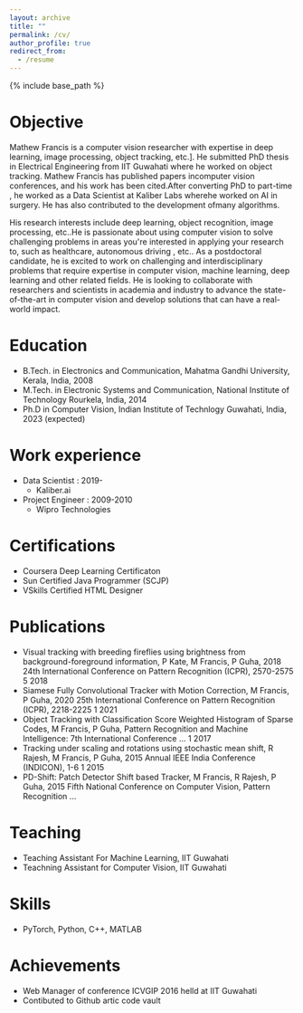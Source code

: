 ```yaml
---
layout: archive
title: ""
permalink: /cv/
author_profile: true
redirect_from:
  - /resume
---
```


{% include base_path %}

Objective
======
Mathew Francis is a computer vision researcher with expertise in deep learning, image processing, object tracking, etc.]. He submitted PhD thesis in Electrical Engineering from IIT Guwahati where he worked on object tracking. Mathew Francis has published papers incomputer vision conferences, and his work has been cited.After converting PhD to part-time , he worked as a Data Scientist at Kaliber Labs wherehe worked on AI in surgery. He has also contributed to the development ofmany algorithms.

His research interests include deep learning, object recognition, image processing, etc..He is passionate about using computer vision to solve challenging problems in areas you're interested in applying your research to, such as healthcare, autonomous driving , etc.. As a postdoctoral candidate, he is excited to work on challenging and interdisciplinary problems that require expertise in computer vision, machine learning, deep learning and other related fields. He is looking to collaborate with researchers and scientists in academia and industry to advance the state-of-the-art in computer vision and develop solutions that can have a real-world impact.

Education
======
* B.Tech. in Electronics and Communication, Mahatma Gandhi University, Kerala, India, 2008
* M.Tech. in Electronic Systems and Communication, National Institute of Technology Rourkela, India, 2014
* Ph.D in Computer Vision, Indian Institute of Technlogy Guwahati, India, 2023 (expected)

Work experience
======
* Data Scientist : 2019-
  * Kaliber.ai
* Project Engineer : 2009-2010
  * Wipro Technologies

  
Certifications
======
* Coursera Deep Learning Certificaton 
* Sun Certified Java Programmer (SCJP)
* VSkills Certified HTML Designer


Publications
======
* Visual tracking with breeding fireflies using brightness from background-foreground information, P Kate, M Francis, P Guha, 2018 24th International Conference on Pattern Recognition (ICPR), 2570-2575	5	2018
* Siamese Fully Convolutional Tracker with Motion Correction, M Francis, P Guha, 2020 25th International Conference on Pattern Recognition (ICPR), 2218-2225	1	2021
* Object Tracking with Classification Score Weighted Histogram of Sparse Codes, M Francis, P Guha, Pattern Recognition and Machine Intelligence: 7th International Conference …	1	2017
* Tracking under scaling and rotations using stochastic mean shift, R Rajesh, M Francis, P Guha, 2015 Annual IEEE India Conference (INDICON), 1-6	1	2015
* PD-Shift: Patch Detector Shift based Tracker, M Francis, R Rajesh, P Guha, 2015 Fifth National Conference on Computer Vision, Pattern Recognition …
  
Teaching
======
* Teaching Assistant For Machine Learning, IIT Guwahati 
* Teachning Assistant for Computer Vision, IIT Guwahati 
  
Skills
======
* PyTorch, Python, C++, MATLAB

Achievements
======
* Web Manager of conference ICVGIP 2016 helld at IIT Guwahati
* Contibuted to Github artic code vault
